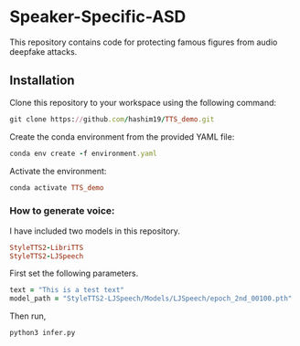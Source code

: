# Speaker-Specific-ASD

This repository contains code for protecting famous figures from audio deepfake attacks.

## Installation

Clone this repository to your workspace using the following command:
```ruby
git clone https://github.com/hashim19/TTS_demo.git
```

Create the conda environment from the provided YAML file:
```ruby
conda env create -f environment.yaml
```

Activate the environment:
```ruby
conda activate TTS_demo
```

### How to generate voice:
I have included two models in this repository. 

```ruby
StyleTTS2-LibriTTS
StyleTTS2-LJSpeech
``` 

First set the following parameters.
```ruby
text = "This is a test text"
model_path = "StyleTTS2-LJSpeech/Models/LJSpeech/epoch_2nd_00100.pth"
```

Then run,
```
python3 infer.py
```